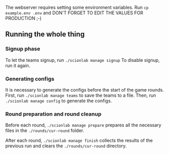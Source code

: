 The webserver requires setting some environment variables.
Run `cp example.env .env` and DON'T FORGET TO EDIT THE VALUES FOR PRODUCTION ;-)

## Running the whole thing

### Signup phase

To let the teams signup, run `./scionlab manage signup`
To disable signup, run it again.

### Generating configs

It is necessary to generate the configs before the start of the game rounds.
First, run `./scionlab manage teams` to save the teams to a file.
Then, run `./scionlab manage config` to generate the configs.

### Round preparation and round cleanup

Before each round, `./scionlab manage prepare` prepares all the necessary files 
in the `./rounds/cur-round` folder.

After each round, `./scionlab manage finish` collects the results of the 
previous run and clears the `./rounds/cur-round` directory.